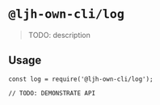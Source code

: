 # `@ljh-own-cli/log`

> TODO: description

## Usage

```
const log = require('@ljh-own-cli/log');

// TODO: DEMONSTRATE API
```
